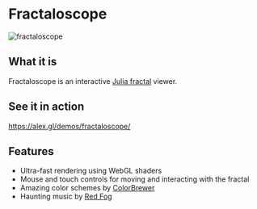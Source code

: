 # Fractaloscope
![fractaloscope](https://alex.gl/demos/fractaloscope/fractaloscope.jpg)

## What it is
Fractaloscope is an interactive [Julia fractal](https://en.wikipedia.org/wiki/Julia_set) viewer.

## See it in action
https://alex.gl/demos/fractaloscope/

## Features
* Ultra-fast rendering using WebGL shaders
* Mouse and touch controls for moving and interacting with the fractal
* Amazing color schemes by [ColorBrewer](http://colorbrewer2.org)
* Haunting music by [Red Fog](https://redfog-drone.bandcamp.com/track/arctic-neon)

